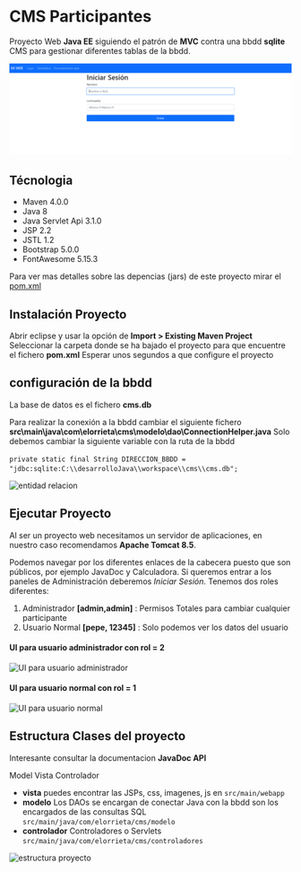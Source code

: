 # CMS Participantes

Proyecto Web **Java EE** siguiendo el patrón de **MVC** contra una bbdd **sqlite**
CMS para gestionar diferentes tablas de la bbdd. 


![screenshot 1]( https://github.com/robertocrash/proyectoF/blob/master/cms/Captura1.PNG)


## Técnologia

- Maven 4.0.0
- Java 8
- Java Servlet Api 3.1.0
- JSP 2.2
- JSTL 1.2
- Bootstrap 5.0.0
- FontAwesome 5.15.3


Para ver mas detalles sobre las depencias (jars) de este proyecto mirar el [pom.xml](https://github.com/elorrieta-errekamari-institutua/cms_participantes/blob/master/pom.xml)

## Instalación Proyecto

Abrir eclipse y usar la opción de **Import > Existing Maven Project**
Seleccionar la carpeta donde se ha bajado el proyecto para que encuentre el fichero **pom.xml**
Esperar unos segundos a que configure el proyecto


## configuración de la bbdd

La base de datos es el fichero **cms.db**

Para realizar la conexión a la bbdd cambiar el siguiente fichero **src\main\java\com\elorrieta\cms\modelo\dao\ConnectionHelper.java**
Solo debemos cambiar la siguiente variable con la ruta de la bbdd 

`
private static final String DIRECCION_BBDD = "jdbc:sqlite:C:\\desarrolloJava\\workspace\\cms\\cms.db";
`


![entidad relacion]( screenshot2.jpg?raw=true)



## Ejecutar Proyecto

Al ser un proyecto web necesitamos un servidor de aplicaciones, en nuestro caso recomendamos **Apache Tomcat 8.5**.

Podemos navegar por los diferentes enlaces de la cabecera puesto que son públicos, por ejemplo JavaDoc y Calculadora.
Si queremos entrar a los paneles de Administración deberemos *Iniciar Sesión*.
Tenemos dos roles diferentes:

1. Administrador   **[admin,admin]** : Permisos Totales para cambiar cualquier participante
2. Usuario Normal  **[pepe, 12345]** : Solo podemos ver los datos del usuario

#### UI para usuario administrador con rol = 2
![UI para usuario administrador]( screenshot3.jpg?raw=true)

#### UI para usuario normal con rol = 1
![UI para usuario normal]( screenshot4.jpg?raw=true)

## Estructura Clases del proyecto

Interesante consultar la documentacion **JavaDoc API**

Model Vista Controlador

- **vista** puedes encontrar las JSPs, css, imagenes, js en `src/main/webapp`
- **modelo** Los DAOs se encargan de conectar Java con la bbdd son los encargados de las consultas SQL `src/main/java/com/elorrieta/cms/modelo`
- **controlador** Controladores o Servlets `src/main/java/com/elorrieta/cms/controladores`

![estructura proyecto]( screenshot5.jpg?raw=true)